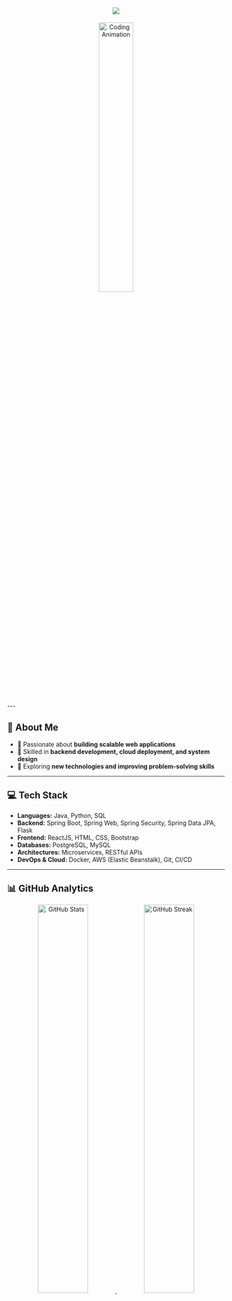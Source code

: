 <h1 align="center"> 
  <img src="https://readme-typing-svg.demolab.com?font=Fira+Code&size=30&duration=3000&pause=1000&color=36BCF7&center=true&vCenter=true&width=800&lines=Hey,+I'm+Sanjeev+Sai+Sasank!;Software+Developer+%7C+Java+%7C+Spring+Boot;Microservices+%7C+ReactJS+%7C+Cloud+☁️🚀" />
</h1>

<p align="center">
  <img src="https://raw.githubusercontent.com/sai-sasank09/sai-sasank09/main/assets/coding.gif" width="40%" alt="Coding Animation"/>
</p>
---

## 🚀 About Me
- 🔹 Passionate about **building scalable web applications**  
- 🔹 Skilled in **backend development, cloud deployment, and system design**  
- 🔹 Exploring **new technologies and improving problem-solving skills**  

---

## 💻 Tech Stack

- **Languages:** Java, Python, SQL  
- **Backend:** Spring Boot, Spring Web, Spring Security, Spring Data JPA, Flask  
- **Frontend:** ReactJS, HTML, CSS, Bootstrap  
- **Databases:** PostgreSQL, MySQL  
- **Architectures:** Microservices, RESTful APIs  
- **DevOps & Cloud:** Docker, AWS (Elastic Beanstalk), Git, CI/CD  

---

## 📊 GitHub Analytics  

<p align="center">
  <a href="https://github.com/sai-sasank09">
    <img src="https://github-readme-stats.vercel.app/api?username=sai-sasank09&show_icons=true&theme=tokyonight&hide_border=true" width="48%" alt="GitHub Stats"/>
  </a>
  <a href="https://github.com/sai-sasank09">
    <img src="https://github-readme-streak-stats.herokuapp.com/?user=sai-sasank09&theme=tokyonight&hide_border=true" width="48%" alt="GitHub Streak"/>
  </a>
</p>

<p align="center">
  <a href="https://github.com/sai-sasank09">
    <img src="https://github-readme-stats.vercel.app/api/top-langs/?username=sai-sasank09&layout=compact&theme=tokyonight&hide_border=true" width="48%" alt="Top Languages"/>
  </a>
</p>


## ⚡ Fun Facts
- 💻 **I code daily** to sharpen my skills 🏆  
- 🚀 **Exploring** the latest technologies in backend & cloud ☁️  
- 🎯 **Focused** on writing **clean, scalable, and efficient code**  

---

## 📫 Connect With Me  
<p align="center">
  <a href="https://www.linkedin.com/in/sanjeev-sai-sasank-pabbaraju-6b0b3b251/" target="_blank">
    <img src="https://img.shields.io/badge/-LinkedIn-%230077B5?style=for-the-badge&logo=linkedin&logoColor=white" />
  </a>
  <a href="mailto:sanjeevsaisasank9@gmail.com">
    <img src="https://img.shields.io/badge/-Gmail-D14836?style=for-the-badge&logo=gmail&logoColor=white" />
  </a>
  <a href="https://github.com/sai-sasank09">
    <img src="https://img.shields.io/badge/-GitHub-181717?style=for-the-badge&logo=github&logoColor=white" />
  </a>
</p>

---

🔥 **Star my repositories to support my work!** ⭐🚀
